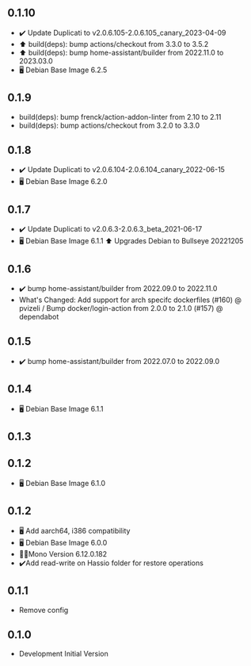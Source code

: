 <!-- https://developers.home-assistant.io/docs/add-ons/presentation#keeping-a-changelog -->

## 0.1.10

- ✔️ Update Duplicati to v2.0.6.105-2.0.6.105_canary_2023-04-09
- ⬆️ build(deps): bump actions/checkout from 3.3.0 to 3.5.2
- ⬆️ build(deps): bump home-assistant/builder from 2022.11.0 to 2023.03.0
- 🖥️ Debian Base Image 6.2.5


## 0.1.9

- build(deps): bump frenck/action-addon-linter from 2.10 to 2.11
- build(deps): bump actions/checkout from 3.2.0 to 3.3.0

## 0.1.8

- ✔️ Update Duplicati to v2.0.6.104-2.0.6.104_canary_2022-06-15
- 🖥️ Debian Base Image 6.2.0

## 0.1.7

- ✔️ Update Duplicati to v2.0.6.3-2.0.6.3_beta_2021-06-17
- 🖥️ Debian Base Image 6.1.1
  ⬆️ Upgrades Debian to Bullseye 20221205

## 0.1.6

- ✔️ bump home-assistant/builder from 2022.09.0 to 2022.11.0
- What's Changed: Add support for arch specifc dockerfiles (#160) @​pvizeli / Bump docker/login-action from 2.0.0 to 2.1.0 (#157) @​dependabot

## 0.1.5

- ✔️ bump home-assistant/builder from 2022.07.0 to 2022.09.0

## 0.1.4

- 🖥️ Debian Base Image 6.1.1

## 0.1.3

## 0.1.2

- 🖥️ Debian Base Image 6.1.0

## 0.1.2

- 🖥️ Add aarch64, i386 compatibility
- 🖥️ Debian Base Image 6.0.0
- 🧑‍💻Mono Version 6.12.0.182
- ✔️Add read-write on Hassio folder for restore operations

## 0.1.1

- Remove config

## 0.1.0

- Development Initial Version
